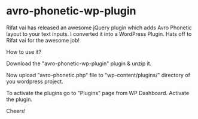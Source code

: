 avro-phonetic-wp-plugin
=======================

Rifat vai has released an awesome jQuery plugin which adds Avro Phonetic layout to your text inputs. I converted it into a WordPress Plugin. Hats off to Rifat vai for the awesome job!

How to use it?

Download the "avro-phonetic-wp-plugin" plugin & unzip it. 

Now upload "avro-phonetic.php" file to "wp-content/plugins/" directory of you wordpress project. 

To activate the plugins go to "Plugins" page from WP Dashboard. Activate the plugin.

Cheers!
